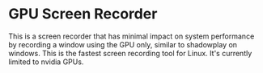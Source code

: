 # GPU Screen Recorder
This is a screen recorder that has minimal impact on system performance by recording a window using the GPU only, similar to shadowplay on windows. This is the fastest screen recording tool for Linux. It's currently limited to nvidia GPUs.
